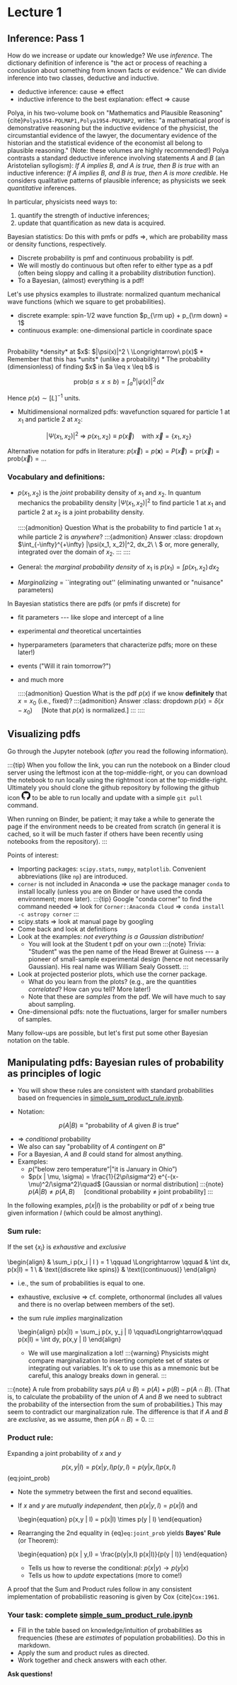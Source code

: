 #  Lecture 1

## Inference: Pass 1

How do we increase or update our knowledge? We use *inference*. The dictionary definition of inference is "the act or process of reaching a conclusion about something from known facts or evidence."
We can divide inference into two classes, deductive and inductive.

* deductive inference: cause $\Longrightarrow$ effect
* inductive inference to the best explanation: effect $\Longrightarrow$ cause

Polya, in his two-volume book on "Mathematics and Plausible Reasoning" {cite}`Polya1954-POLMAP1,Polya1954-POLMAP2`, writes: "a mathematical proof is demonstrative reasoning but the inductive evidence of the physicist, the circumstantial evidence of the lawyer, the documentary evidence of the historian and the statistical evidence of the economist all belong to plausible reasoning."
(Note: these volumes are highly recommended!)
Polya contrasts a standard deductive inference involving statements *A* and *B* (an Aristotelian syllogism): *If A implies B, and A is true, then B is true* with an inductive inference: *If A implies B, and B is true, then A is more credible*. He considers qualitative patterns of plausible inference; as physicists we seek *quantitative* inferences.

In particular, physicists need ways to:
1. quantify the strength of inductive inferences;
1. update that quantification as new data is acquired.

Bayesian statistics: Do this with pmfs or pdfs $\Longrightarrow$, which are probability mass or density functions, respectively.
* Discrete probability is pmf and continuous probability is pdf.
* We will mostly do continuous but often refer to either type as a pdf (often being sloppy and calling it a probability *distribution* function).
* To a Bayesian, (almost) everything is a pdf!

Let's use physics examples to illustrate: normalized quantum mechanical wave functions (which we square to get probabilities).
* discrete example: spin-1/2 wave function $p_{\rm up} + p_{\rm down} = 1$
* continuous example: one-dimensional particle in coordinate space
<br/>
Probability *density* at $x$: $|\psi(x)|^2 \ \Longrightarrow\ p(x)$
* Remember that this has *units* (unlike a probability)
* The probability (dimensionless) of finding $x$ in $a \leq x \leq b$ is

$$
   \text{prob}(a \leq x \leq b) = \int_a^b |\psi(x)|^2\, dx
$$

Hence $p(x) \sim [L]^{-1}$ units.
* Multidimensional normalized pdfs: wavefunction squared for particle 1 at $x_1$ and particle 2 at $x_2$:

$$
  |\Psi(x_1, x_2)|^2 \ \Longrightarrow\ p(x_1, x_2) \equiv p(\vec x) \quad
  \mbox{with}\ \vec x = \{x_1, x_2\}
$$

Alternative notation for pdfs in literature: $p(\vec x) = p(\mathbf{x}) = P(\vec x) = \text{pr}(\vec x) = \text{prob}(\vec x) = \ldots$

### Vocabulary and definitions:
* $p(x_1, x_2)$ is the *joint* probability density of $x_1$ and $x_2$. In quantum mechanics the probability density $|\Psi(x_1, x_2)|^2$ to find particle 1 at $x_1$ and particle 2 at $x_2$ is a joint probability density.

    ::::{admonition} Question
    What is the probability to find particle 1 at $x_1$ while particle 2 is *anywhere*?
    :::{admonition} Answer 
    :class: dropdown 
    $\int_{-\infty}^{+\infty} |\psi(x_1, x_2)|^2\, dx_2\ \ $ or, more generally, integrated over the domain of $x_2$.
    :::
    ::::

* General: the *marginal probability density* of $x_1$ is $p(x_1) = \int p(x_1,x_2)\,dx_2$
* *Marginalizing* = ``integrating out'' (eliminating unwanted or "nuisance" parameters)

In Bayesian statistics there are pdfs (or pmfs if discrete) for 
* fit parameters --- like slope and intercept of a line
* experimental *and* theoretical uncertainties
* hyperparameters (parameters that characterize pdfs; more on these later!)
* events ("Will it rain tomorrow?")
* and much more

    ::::{admonition} Question
    What is the pdf $p(x)$ if we know **definitely** that $x = x_0$ (i.e., fixed)?
    :::{admonition} Answer 
    :class: dropdown 
    $p(x) = \delta(x-x_0)\quad$  [Note that $p(x)$ is normalized.]
    :::
    ::::


## Visualizing pdfs

Go through the Jupyter notebook [](/notebooks/Basics/Exploring_pdfs.ipynb) (*after* you read the following information).

:::{tip}
When you follow the [](/notebooks/Basics/Exploring_pdfs.ipynb) link, you can run the notebook on a Binder cloud server using the leftmost icon at the top-middle-right, or you can download the notebook to run locally using the rightmost icon at the top-middle-right. Ultimately you should clone the github repository by following the github icon <img src="/_images/GitHub-Mark-32px.png" alt="github download icon" width="20px"> to be able to run locally and update with a simple `git pull` command.

When running on Binder, be patient; it may take a while to generate the page if the environment needs to be created from scratch (in general it is cached, so it will be much faster if others have been recently using notebooks from the repository).
:::

Points of interest:
* Importing packages: `scipy.stats`, `numpy`, `matplotlib`. Convenient abbreviations (like `np`) are introduced.
* `corner` is not included in Anaconda $\Longrightarrow$ use the package manager `conda` to install locally (unless you are on Binder or have used the conda environment; more later). 
    :::{tip}
    Google "conda corner" to find the command needed $\Longrightarrow$ look for `Corner::Anaconda Cloud` $\Longrightarrow$ `conda install -c astropy corner`
    :::
* scipy.stats $\Longrightarrow$ look at manual page by googling
* Come back and look at definitions
* Look at the examples: *not everything is a Gaussian distribution!*
    * You will look at the Student t pdf on your own
    :::{note}
    Trivia: "Student" was the pen name of the Head Brewer at Guiness --- a pioneer of small-sample experimental design (hence not necessarily Gaussian). His real name was William Sealy Gossett. 
    :::
* Look at projected posterior plots, which use the corner package.
    * What do you learn from the plots? (e.g., are the quantities *correlated*? How can you tell? More later!)
    * Note that these are *samples* from the pdf. We will have much to say about sampling.
* One-dimensional pdfs: note the fluctuations, larger for smaller numbers of samples.

Many follow-ups are possible, but let's first put some other Bayesian notation on the table.


## Manipulating pdfs: Bayesian rules of probability as principles of logic

* You will show these rules are consistent with standard probabilities based on frequencies in [simple_sum_product_rule.ipynb](/notebooks/Basics/simple_sum_product_rule.ipynb).

* Notation: 

$$ 
   p(A|B) \equiv \text{"probability of $A$ given $B$ is true''}
$$

* $\Longrightarrow$ *conditional* probability
* We also can say "probability of $A$ *contingent* on $B$"
* For a Bayesian, $A$ and $B$ could stand for almost anything.
* Examples: 
    * $p(\text{"below zero temperature''} | \text{"it is January in Ohio''} )$
    * $p(x | \mu, \sigma) = \frac{1}{2\pi\sigma^2} e^{-(x-\mu)^2/\sigma^2}\quad$ [Gaussian or normal distribution]
:::{note}
   $p(A | B) \neq p(A,B)\quad$ [conditional probability $\neq$ joint probability]
:::

In the following examples, $p(x|I)$ is the probability or pdf of $x$ being true given information $I$ (which could be almost anything).

### **Sum rule:**
If the set $\{x_i\}$ is *exhaustive* and *exclusive*

\begin{align}
  & \sum_i p(x_i | I ) = 1 \qquad \Longrightarrow \qquad & \int dx\, p(x|I) = 1 \\
  & \text{(discrete like spins)}       & \text{(continuous)}
\end{align}

* i.e., the sum of probabilities is equal to one.
* exhaustive, exclusive $\Longrightarrow$ cf. complete, orthonormal (includes all values and there is no overlap between members of the set).
* the sum rule *implies* marginalization 

    \begin{align}
      p(x|I) = \sum_j p(x, y_j | I) \qquad\Longrightarrow\qquad p(x|I) = \int dy\, p(x,y | I)
    \end{align}

    * We will use marginalization a lot!
    :::{warning}
    Physicists might compare marginalization to inserting complete set of states or integrating out variables. It's ok to use this as a mnemonic but be careful, this analogy breaks down in general.
    :::

:::{note}
A rule from probability says $p(A \cup B) = p(A) + p(B) - p(A \cap B)$. (That is, to calculate the probability of the union of $A$ and $B$ we need to subtract the probability of the intersection from the sum of probabilities.) This may seem to contradict our marginalization rule. The difference is that if $A$ and $B$ are *exclusive*, as we assume, then $p(A \cap B) = 0$.
:::

### **Product rule:**

Expanding a joint probability of $x$ and $y$

$$  
   p(x,y | I) = p(x | y, I) p(y,I) = p(y| x,I) p(x,I)
$$ (eq:joint_prob)

* Note the symmetry between the first and second equalities.
* If $x$ and $y$ are *mutually independent*, then $p(x | y,I) = p(x | I)$ and

    \begin{equation}
         p(x,y | I) = p(x|I) \times p(y | I)
    \end{equation}

* Rearranging the 2nd equality in {eq}`eq:joint_prob` yields **Bayes' Rule** (or Theorem):

    \begin{equation}
         p(x | y,I) = \frac{p(y|x,I) p(x|I)}{p(y | I)}
    \end{equation}

    * Tells us how to reverse the conditional: $p(x|y) \rightarrow p(y|x)$
    * Tells us how to *update* expectations (more to come!)

A proof that the Sum and Product rules follow in any consistent implementation of probabilistic reasoning is given by Cox {cite}`Cox:1961`.

### Your task: complete [simple_sum_product_rule.ipynb](/notebooks/Basics/simple_sum_product_rule.ipynb)

* Fill in the table based on knowledge/intuition of probabilities as frequencies (these are *estimates* of population probabilities). Do this in markdown.
* Apply the sum and product rules as directed.
* Work together and check answers with each other.

**Ask questions!**

